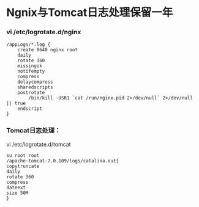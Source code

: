 # Ngnix与Tomcat日志处理保留一年

### vi /etc/logrotate.d/nginx

```
/appLogs/*.log {
    create 0640 nginx root
    daily
    rotate 360
    missingok
    notifempty
    compress
    delaycompress
    sharedscripts
    postrotate
        /bin/kill -USR1 `cat /run/nginx.pid 2>/dev/null` 2>/dev/null || true
    endscript
}
```

### Tomcat日志处理：

vi /etc/logrotate.d/tomcat

```
su root root
/apache-tomcat-7.0.109/logs/catalina.out{
copytruncate
daily
rotate 360
compress
dateext
size 50M
}
```